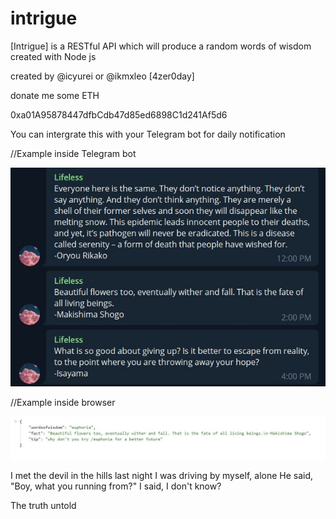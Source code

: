 # intrigue
[Intrigue] is a RESTful API which will produce a random words of wisdom created with Node js

created by @icyurei or @ikmxleo [4zer0day]

donate me some ETH

0xa01A95878447dfbCdb47d85ed6898C1d241Af5d6⠀

You can intergrate this with your Telegram bot for daily notification 

//Example inside Telegram bot

![](images/Telegram.JPG)

//Example inside browser

![](images/Webshot.JPG)

I met the devil in the hills last night
I was driving by myself, alone
He said, "Boy, what you running from?"
I said, I don't know?

The truth untold
